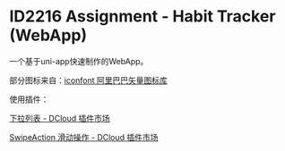 # ID2216 Assignment - Habit Tracker (WebApp)

一个基于uni-app快速制作的WebApp。

部分图标来自：[iconfont 阿里巴巴矢量图标库](https://www.iconfont.cn/)

使用插件：

[下拉列表 - DCloud 插件市场](https://ext.dcloud.net.cn/plugin?id=518)

[SwipeAction 滑动操作 - DCloud 插件市场](https://ext.dcloud.net.cn/plugin?id=181)